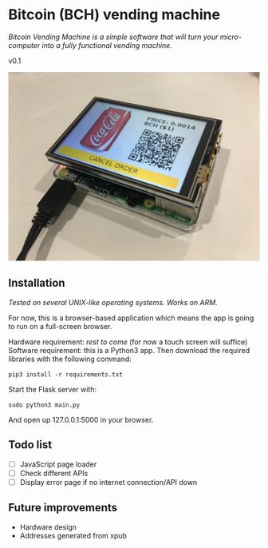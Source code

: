 # Bitcoin (BCH) vending machine

*Bitcoin Vending Machine is a simple software that will turn your micro-computer into a fully functional vending machine.*

v0.1

[![showcase](bitcoin-vending.jpg)](https://www.youtube.com/watch?v=jCm6xKr1zkM)

## Installation

*Tested on several UNIX-like operating systems. Works on ARM.*

For now, this is a browser-based application which means the app is going to run on a full-screen browser.

Hardware requirement: *rest to come* (for now a touch screen will suffice)  
Software requirement: this is a Python3 app. Then download the required libraries with the following command:

```shell
pip3 install -r requirements.txt
```

Start the Flask server with:

```shell
sudo python3 main.py
```

And open up 127.0.0.1:5000 in your browser.

## Todo list

- [ ] JavaScript page loader
- [ ] Check different APIs
- [ ] Display error page if no internet connection/API down

## Future improvements

- Hardware design
- Addresses generated from xpub
